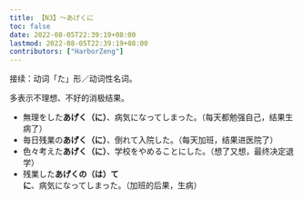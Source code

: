 ```yaml
---
title: 【N3】～あげくに
toc: false
date: 2022-08-05T22:39:19+08:00
lastmod: 2022-08-05T22:39:19+08:00
contributors: ["HarborZeng"]
---
```


接续：动词「た」形／动词性名词。

多表示不理想、不好的消极结果。

- 無理をした**あげく（に）**、病気になってしまった。（每天都勉强自己，结果生病了）
- 毎日残業の**あげく（に）**、倒れて入院した。（每天加班，结果进医院了）
- 色々考えた**あげく（に）**、学校をやめることにした。（想了又想，最终决定退学）
- 残業した**あげくの（は）てに**、病気になってしまった。（加班的后果，生病）

